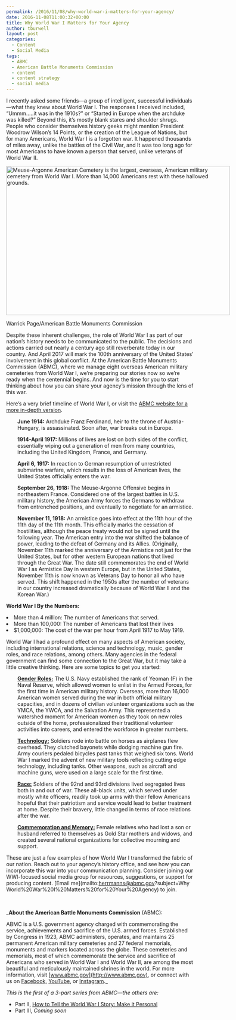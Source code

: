 ```yaml
---
permalink: /2016/11/08/why-world-war-i-matters-for-your-agency/
date: 2016-11-08T11:00:32+00:00
title: Why World War I Matters for Your Agency
author: tburwell
layout: post
categories:
  - Content
  - Social Media
tags:
  - ABMC
  - American Battle Monuments Commission
  - content
  - content strategy
  - social media
---
```


I recently asked some friends—a group of intelligent, successful individuals—what they knew about World War I. The responses I received included, “Ummm…..it was in the 1910s?” or “Started in Europe when the archduke was killed?” Beyond this, it’s mostly blank stares and shoulder shrugs. People who consider themselves history geeks might mention President Woodrow Wilson’s 14 Points, or the creation of the League of Nations, but for many Americans, World War I is a forgotten war. It happened thousands of miles away, unlike the battles of the Civil War, and It was too long ago for most Americans to have known a person that served, unlike veterans of World War II.

<div id="attachment_382921" style="width: 610px" class="wp-caption aligncenter">
  <img class="size-full wp-image-382921" src="https://www.digitalgov.gov/files/2016/11/600-x-400-20150616_wp_meuseargonne_ABMC_0047.jpg" alt="Meuse-Argonne American Cemetery is the largest, overseas, American military cemetery from World War I. More than 14,000 Americans rest with these hallowed grounds." width="600" height="400" />
  
  <p class="wp-caption-text">
    Warrick Page/American Battle Monuments Commission
  </p>
</div>

Despite these inherent challenges, the role of World War I as part of our nation’s history needs to be communicated to the public. The decisions and actions carried out nearly a century ago still reverberate today in our country. And April 2017 will mark the 100th anniversary of the United States’ involvement in this global conflict. At the American Battle Monuments Commission (ABMC), where we manage eight overseas American military cemeteries from World War I, we’re preparing our stories now so we’re ready when the centennial begins. And now is the time for you to start thinking about how you can share your agency’s mission through the lens of this war.

Here’s a very brief timeline of World War I, or visit the [ABMC website for a more in-depth version](https://www.abmc.gov/sites/default/files/interactive/interactive_files/WW1/index.html).

<p style="padding-left: 30px">
  <b>June 1914:</b> Archduke Franz Ferdinand, heir to the throne of Austria-Hungary, is assassinated.  Soon after, war breaks out in Europe.
</p>

<p style="padding-left: 30px">
  <b>1914-April 1917:</b> Millions of lives are lost on both sides of the conflict, essentially wiping out a generation of  men from many countries, including the United Kingdom, France, and Germany.
</p>

<p style="padding-left: 30px">
  <b>April 6, 1917:</b> In reaction to German resumption of unrestricted submarine warfare, which results in the loss of American lives, the United States officially enters the war.
</p>

<p style="padding-left: 30px">
  <b>September 26, 1918:</b> The Meuse-Argonne Offensive begins in northeastern France. Considered one of the largest battles in U.S. military history, the American Army forces the Germans to withdraw from entrenched positions, and eventually to negotiate for an armistice.
</p>

<p style="padding-left: 30px">
  <strong>November 11, 1918:</strong> An armistice goes into effect at the 11th hour of the 11th day of the 11th month. This officially marks the cessation of hostilities, although the peace treaty would not be signed until the following year. The American entry into the war shifted the balance of power, leading to the defeat of Germany and its Allies. (Originally, <span class="aBn"><span class="aQJ">November 11th</span></span> marked the anniversary of the Armistice not just for the United States, but for other western European nations that lived through the Great War. The date still commemorates the end of World War I as Armistice Day in western Europe, but in the United States, November 11th is now known as Veterans Day to honor all who have served. This shift happened in the 1950s after the number of veterans in our country increased dramatically because of World War II and the Korean War.)
</p>

**World War I By the Numbers:**

<li style="font-weight: 400">
  More than 4 million: The number of Americans that served.
</li>
<li style="font-weight: 400">
  More than 100,000: The number of Americans that lost their lives
</li>
<li style="font-weight: 400">
  $1,000,000: The cost of the war per hour from April 1917 to May 1919.
</li>

World War I had a profound effect on many aspects of American society, including international relations, science and technology, music, gender roles, and race relations, among others. Many agencies in the federal government can find some connection to the Great War, but it may take a little creative thinking. Here are some topics to get you started:

<p style="padding-left: 30px">
  <a href="https://www.abmc.gov/news-events/news/womens-history-month-navy-yeoman-world-war-1#.WBjhZsmKEgU"><b>Gender Roles:</b></a> The U.S. Navy established the rank of Yeoman (F) in the Naval Reserve, which allowed women to enlist in the Armed Forces, for the first time in American military history.  Overseas, more than 16,000 American women served during the war in both official military capacities, and in dozens of civilian volunteer organizations such as the YMCA, the YWCA, and the Salvation Army. This represented a watershed moment for American women as they took on new roles outside of the home, professionalized their traditional volunteer activities into careers, and entered the workforce in greater numbers.
</p>

<p style="padding-left: 30px">
  <a href="https://www.abmc.gov/learning-resources/lesson-plans/weapons-meuse-argonne-offensive"><b>Technology:</b></a> Soldiers rode into battle on horses as airplanes flew overhead. They clutched bayonets while dodging machine gun fire. Army couriers pedaled bicycles past tanks that weighed six tons. World War I marked the advent of new military tools reflecting cutting edge technology, including tanks. Other weapons, such as aircraft and machine guns, were used on a large scale for the first time.
</p>

<p style="padding-left: 30px">
  <a href="https://www.abmc.gov/news-events/news/harlem-hellfighters-most-storied-african-american-combat-unit-world-war-i#.WBjhd8mKEgU"><b>Race:</b></a> Soldiers of the 92nd and 93rd divisions lived segregated lives both in and out of war. These all-black units, which served under mostly white officers, readily took up arms with their fellow Americans hopeful that their patriotism and service would lead to better treatment at home. Despite their bravery, little changed in terms of race relations after the war.
</p>

<p style="padding-left: 30px">
  <a href="https://www.abmc.gov/news-events/news/women-and-world-war-i-commemoration-gold-star-mothers-and-widows-pilgrimages-1930#.WBjhv8mKEgU"><b>Commemoration and Memory:</b></a> Female relatives who had lost a son or husband referred to themselves as Gold Star mothers and widows, and created several national organizations for collective mourning and support.
</p>

These are just a few examples of how World War I transformed the fabric of our nation. Reach out to your agency’s history office, and see how you can incorporate this war into your communication planning. Consider joining our WWI-focused social media group for resources, suggestions, or support for producing content. [Email me](mailto:herrmanns@abmc.gov?subject=Why World%20War%20I%20Matters%20for%20Your%20Agency) to join.

&nbsp;

_**About the American Battle Monuments Commission** (ABMC):
  
ABMC is a U.S. government agency charged with commemorating the service, achievements and sacrifice of the U.S. armed forces. Established by Congress in 1923, ABMC administers, operates, and maintains 25 permanent American military cemeteries and 27 federal memorials, monuments and markers located across the globe. These cemeteries and memorials, most of which commemorate the service and sacrifice of Americans who served in World War I and World War II, are among the most beautiful and meticulously maintained shrines in the world. For more information, visit [www.abmc.gov](http://www.abmc.gov), or connect with us on [Facebook](http://www.facebook.com/abmcpage), [YouTube](http://www.youtube.com/abmcvideos), or [Instagram](http://www.instgram.com/usabmc)._

_This is the first of a 3-part series from ABMC—the others are:_

  * Part II, [How to Tell the World War I Story: Make it Personal](https://www.digitalgov.gov/2017/03/09/how-to-tell-the-world-war-i-story-make-it-personal/)
  * Part III, _Coming soon_